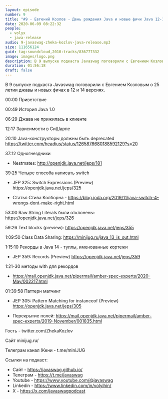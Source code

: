 ```yaml
---
layout: episode
number: 9
title: "#9 - Евгений Козлов - День рождения Java и новые фичи Java 12-14"
date: 2020-06-09 08:22:32
people:
  - volyx
  - java-release
audio: 9-javaswag-zheka-kozlov-java-release.mp3
size: 111656124
guid: tag:soundcloud,2010:tracks/836777332
image: images/logo.png
description: В 9 выпуске подкаста Javaswag поговорили с Евгением Козловым о 25 летии джавы и новых фичах в 12 и 14 версиях.
duration: 01:56:18
draft: false
---
```


В 9 выпуске подкаста Javaswag поговорили с Евгением Козловым о 25 летии джавы и новых фичах в 12 и 14 версиях.



00:00 Приветствие

00:49 История Java 1.0

06:29 Джава не прижилась в клиенте

12:17 Зависимости в СиШарпе

20:10  Java-конструкторы должны быть deprecated https://twitter.com/headius/status/1265876680188592129?s=20

37:12 Одногнездники 

- Nestmates: http://openjdk.java.net/jeps/181

39:25 Четыре способа написать switch 

- JEP 325: Switch Expressions (Preview) https://openjdk.java.net/jeps/325

- Статья Стива Колборна - https://blog.joda.org/2019/11/java-switch-4-wrongs-dont-make-right.html

53:00 Raw String Literals были отклонены: https://openjdk.java.net/jeps/326

59:26 Text blocks (preview): https://openjdk.java.net/jeps/355

1:09:50 Class Data Sharing: https://minijug.ru/java_13_is_out.html

1:15:10 Рекорды в Java 14 - туплы, именованные кортежи

-  JEP 359: Records (Preview) https://openjdk.java.net/jeps/359

1:21-30 методы with для рекордов

- https://mail.openjdk.java.net/pipermail/amber-spec-experts/2020-May/002217.html

01:39:58 Паттерн матчинг 

- JEP 305: Pattern Matching for instanceof (Preview) https://openjdk.java.net/jeps/305

- Перекрытие полей: https://mail.openjdk.java.net/pipermail/amber-spec-experts/2019-November/001835.html





Гость - twitter.com/ZhekaKozlov



Сайт minijug.ru/

Телеграм канал Жени - t.me/miniJUG



Ссылки на подкаст:

* Сайт -  https://javaswag.github.io/
* Телеграм - https://t.me/javaswag
* Youtube - https://www.youtube.com/@javaswag
* Linkedin - https://www.linkedin.com/in/volyihin/
* X - https://x.com/javaswagpodcast